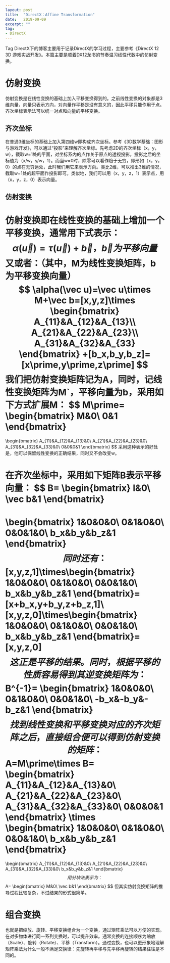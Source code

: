```yaml
---
layout: post
title:  "DirectX：Affine Transformation"
date:   2019-09-09
excerpt: ""
tag:
- DirectX
---
```


Tag DirectX下的博客主要用于记录DirectX的学习过程，主要参考《DirectX 12 3D 游戏实战开发》。本篇主要是顺着DX12龙书的节奏温习线性代数中的仿射变换。

# 仿射变换

仿射变换是在线性变换的基础上加入平移变换得到的。之前线性变换的对象都是3维向量，向量只表示方向，对向量作平移是没有意义的，因此平移只能作用于点。齐次坐标表示法可以统一对点和向量的平移变换。

## 齐次坐标

在普通3维坐标的基础上加入第四维w即构成齐次坐标。参考《3D数学基础：图形与游戏开发》，可以通过“投影”来理解齐次坐标。先考虑2D的齐次坐标（x，y，w），截取w=1处的平面，对坐标系内的点作关于原点的透视投影，投影之后的坐标值为（x/w，y/w，1）。而当w=0时，除零可以看作趋于无穷，即形如（x，y，0）的点在无穷远处，此时我们用它来表示方向。类比2维，可以推出3维的情况，截取w=1处的超平面作投影即可。类似地，我们可以用（x，y，z，1）表示点，用（x，y，z，0）表示向量。

## 仿射变换

仿射变换即在线性变换的基础上增加一个平移变换，通常用下式表示：
$$
\alpha(\vec u)=\tau(\vec u)+\vec b，\vec b为平移向量
$$
又或者：（其中，M为线性变换矩阵，b为平移变换向量）
$$
\alpha(\vec u)=\vec u\times M+\vec b=[x,y,z]\times
\begin{bmatrix}
A_{11}&A_{12}&A_{13}\\
A_{21}&A_{22}&A_{23}\\
A_{31}&A_{32}&A_{33}
\end{bmatrix}
+[b_x,b_y,b_z]=[x\prime,y\prime,z\prime]
$$
我们把仿射变换矩阵记为A，同时，记线性变换矩阵为M`，平移向量为**b**，采用如下方式扩展M：
$$
M\prime=
\begin{bmatrix}
M&0\\
0&1
\end{bmatrix}
=
\begin{bmatrix}
A_{11}&A_{12}&A_{13}&0\\
A_{21}&A_{22}&A_{23}&0\\
A_{31}&A_{32}&A_{33}&0\\
0&0&0&1
\end{bmatrix}
$$
采用这种表示的好处是，他可以保留线性变换的正确结果，同时又不会改变w。

在齐次坐标中，采用如下矩阵B表示平移向量：
$$
B=
\begin{bmatrix}
I&0\\
\vec b&1
\end{bmatrix}
=
\begin{bmatrix}
1&0&0&0\\
0&1&0&0\\
0&0&1&0\\
b_x&b_y&b_z&1
\end{bmatrix}
$$
同时还有：
$$
[x,y,z,1]\times\begin{bmatrix}
1&0&0&0\\
0&1&0&0\\
0&0&1&0\\
b_x&b_y&b_z&1
\end{bmatrix}=[x+b_x,y+b_y,z+b_z,1]\\
[x,y,z,0]\times\begin{bmatrix}
1&0&0&0\\
0&1&0&0\\
0&0&1&0\\
b_x&b_y&b_z&1
\end{bmatrix}=[x,y,z,0]
$$
这正是平移的结果。同时，根据平移的性质容易得到其逆变换矩阵为：
$$
B^{-1}=
\begin{bmatrix}
1&0&0&0\\
0&1&0&0\\
0&0&1&0\\
-b_x&-b_y&-b_z&1
\end{bmatrix}
$$
找到线性变换和平移变换对应的齐次矩阵之后，直接组合便可以得到仿射变换的矩阵：
$$
A=M\prime\times B=
\begin{bmatrix}
A_{11}&A_{12}&A_{13}&0\\
A_{21}&A_{22}&A_{23}&0\\
A_{31}&A_{32}&A_{33}&0\\
0&0&0&1
\end{bmatrix}
\times
\begin{bmatrix}
1&0&0&0\\
0&1&0&0\\
0&0&1&0\\
b_x&b_y&b_z&1
\end{bmatrix}
=
\begin{bmatrix}
A_{11}&A_{12}&A_{13}&0\\
A_{21}&A_{22}&A_{23}&0\\
A_{31}&A_{32}&A_{33}&0\\
b_x&b_y&b_z&1
\end{bmatrix}
$$
用分块法表示为：
$$
A=
\begin{bmatrix}
M&0\\
\vec b&1
\end{bmatrix}
$$
但其实仿射变换矩阵的推导过程比较复杂，不过结果的形式很简单。

# 组合变换

也就是把缩放、旋转、平移变换组合为一个变换，通过矩阵乘法可以方便的实现。在对多物体进行同一系列变换时，可以提升效率。通常变换的连接顺序为缩放（Scale）、旋转（Rotate）、平移（Transform）。通过变换，也可以更形象地理解矩阵乘法为什么一般不满足交换律：先旋转再平移与先平移再旋转的结果往往是不同的。